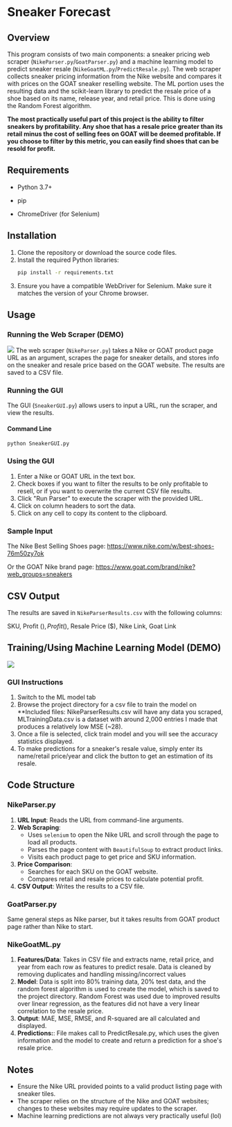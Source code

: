 # Sneaker Forecast

## Overview
This program consists of two main components: a sneaker pricing web scraper (`NikeParser.py`/`GoatParser.py`) and a machine 
learning model to predict sneaker resale (`NikeGoatML.py`/`PredictResale.py`). The web scraper collects sneaker pricing information 
from the Nike website and compares it with prices on the GOAT sneaker reselling website. The ML portion uses the resulting data 
and the scikit-learn library to predict the resale price of a shoe based on its name, release year, and retail price. This is done using
the Random Forest algorithm.

**The most practically useful part of this project is the ability to filter sneakers by profitability.
Any shoe that has a resale price greater than its retail minus the cost of selling fees on GOAT will be deemed profitable.
If you choose to filter by this metric, you can easily find shoes that can be resold for profit.**


## Requirements
- Python 3.7+

- pip 

- ChromeDriver (for Selenium)
## Installation
1. Clone the repository or download the source code files.
2. Install the required Python libraries:
   ```bash
   pip install -r requirements.txt
   ```
3. Ensure you have a compatible WebDriver for Selenium. Make sure it matches the version of your Chrome browser.

## Usage

### Running the Web Scraper (DEMO)
![](DemoGIFS/ScrapingDemo.gif)
The web scraper (`NikeParser.py`) takes a Nike or GOAT product page URL as an argument, scrapes the page for sneaker details, and stores info on the sneaker and resale price based on the GOAT website. The results are saved to a CSV file.

### Running the GUI
The GUI (`SneakerGUI.py`) allows users to input a URL, run the scraper, and view the results.

#### Command Line
```bash
python SneakerGUI.py
```

### Using the GUI
1. Enter a Nike or GOAT URL in the text box.
2. Check boxes if you want to filter the results to be only profitable to resell, or if you want to overwrite the current CSV file results. 
3. Click "Run Parser" to execute the scraper with the provided URL.
4. Click on column headers to sort the data.
5. Click on any cell to copy its content to the clipboard.

### Sample Input
The Nike Best Selling Shoes page: https://www.nike.com/w/best-shoes-76m50zy7ok

Or the GOAT Nike brand page: https://www.goat.com/brand/nike?web_groups=sneakers


## CSV Output
The results are saved in `NikeParserResults.csv` with the following columns:

SKU, Profit ($), Profit (%), Retail Price ($), Resale Price ($), Nike Link, Goat Link


## Training/Using Machine Learning Model (DEMO)
![](DemoGIFS/MLDemo.gif)

### GUI Instructions
1. Switch to the ML model tab
2. Browse the project directory for a csv file to train the model on
**Included files: NikeParserResults.csv will have any data you scraped, MLTrainingData.csv is a dataset with around 2,000 entries I made that produces a relatively low MSE (~28).
3. Once a file is selected, click train model and you will see the accuracy statistics displayed. 
4. To make predictions for a sneaker's resale value, simply enter its name/retail price/year and click the button to get an estimation of its resale.




## Code Structure

### NikeParser.py
1. **URL Input**: Reads the URL from command-line arguments.
2. **Web Scraping**:
   - Uses `selenium` to open the Nike URL and scroll through the page to load all products.
   - Parses the page content with `BeautifulSoup` to extract product links.
   - Visits each product page to get price and SKU information.
3. **Price Comparison**:
   - Searches for each SKU on the GOAT website.
   - Compares retail and resale prices to calculate potential profit.
4. **CSV Output**: Writes the results to a CSV file.

### GoatParser.py
Same general steps as Nike parser, but it takes results from GOAT product page rather than Nike to start. 

### NikeGoatML.py
1. **Features/Data**: Takes in CSV file and extracts name, retail price, and year from each row as features to predict resale. Data is cleaned by removing duplicates and handling missing/incorrect values
2. **Model**: Data is split into 80% training data, 20% test data, and the random forest algorithm is used to create the model, which is saved to the project directory. Random Forest was used due to improved results over linear regression, as the features did not have a very linear correlation to the resale price. 
3. **Output**: MAE, MSE, RMSE, and R-squared are all calculated and displayed.
4. **Predictions:**: File makes call to PredictResale.py, which uses the given information and the model to create and return a prediction for a shoe's resale price. 


## Notes
- Ensure the Nike URL provided points to a valid product listing page with sneaker tiles.
- The scraper relies on the structure of the Nike and GOAT websites; changes to these websites may require updates to the scraper.
- Machine learning predictions are not always very practically useful (lol)

